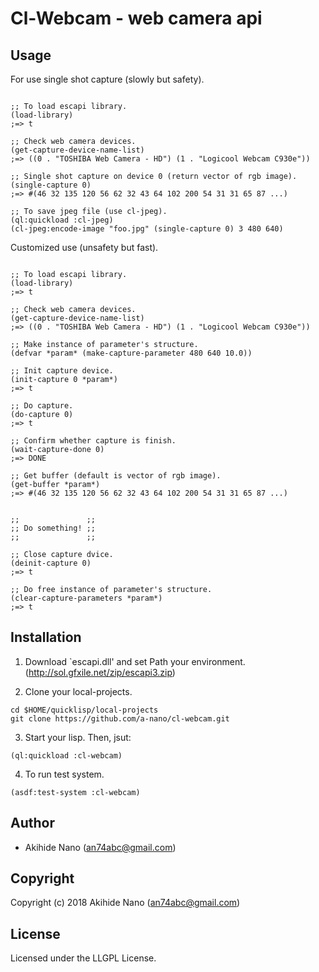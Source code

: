 # Cl-Webcam - web camera api

## Usage

For use single shot capture (slowly but safety).
```common-lisp

;; To load escapi library.
(load-library)
;=> t

;; Check web camera devices.
(get-capture-device-name-list)
;=> ((0 . "TOSHIBA Web Camera - HD") (1 . "Logicool Webcam C930e"))

;; Single shot capture on device 0 (return vector of rgb image).
(single-capture 0)
;=> #(46 32 135 120 56 62 32 43 64 102 200 54 31 31 65 87 ...)

;; To save jpeg file (use cl-jpeg).
(ql:quickload :cl-jpeg)
(cl-jpeg:encode-image "foo.jpg" (single-capture 0) 3 480 640)

```

Customized use (unsafety but fast).
```common-lisp

;; To load escapi library.
(load-library)
;=> t

;; Check web camera devices.
(get-capture-device-name-list)
;=> ((0 . "TOSHIBA Web Camera - HD") (1 . "Logicool Webcam C930e"))

;; Make instance of parameter's structure.
(defvar *param* (make-capture-parameter 480 640 10.0))

;; Init capture device.
(init-capture 0 *param*)
;=> t

;; Do capture.
(do-capture 0)
;=> t

;; Confirm whether capture is finish.
(wait-capture-done 0)
;=> DONE

;; Get buffer (default is vector of rgb image).
(get-buffer *param*)
;=> #(46 32 135 120 56 62 32 43 64 102 200 54 31 31 65 87 ...)


;;               ;;
;; Do something! ;;
;;               ;;

;; Close capture dvice.
(deinit-capture 0)
;=> t

;; Do free instance of parameter's structure.
(clear-capture-parameters *param*)
;=> t

```

## Installation
1. Download `escapi.dll' and set Path your environment.
(http://sol.gfxile.net/zip/escapi3.zip)

2. Clone your local-projects.
```common-lisp
cd $HOME/quicklisp/local-projects
git clone https://github.com/a-nano/cl-webcam.git
```

3. Start your lisp. Then, jsut:
```common-lisp
(ql:quickload :cl-webcam)
```

4. To run test system.
```common-lisp
(asdf:test-system :cl-webcam)
```

## Author

* Akihide Nano (an74abc@gmail.com)

## Copyright

Copyright (c) 2018 Akihide Nano (an74abc@gmail.com)

## License

Licensed under the LLGPL License.
